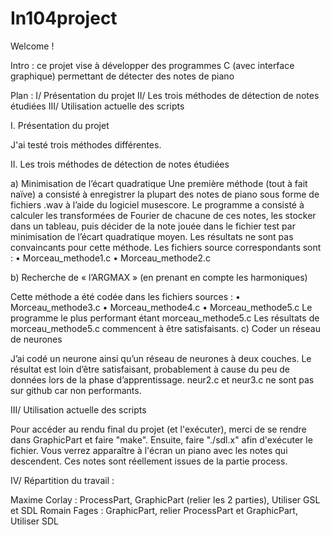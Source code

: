 # In104project

Welcome !

Intro : ce projet vise à développer des programmes C (avec interface graphique) permettant de détecter des notes de piano

Plan : I/ Présentation du projet II/ Les trois méthodes de détection de notes étudiées III/ Utilisation actuelle des scripts

I. Présentation du projet

J'ai testé trois méthodes différentes. 

II.	Les trois méthodes de détection de notes étudiées

a)	Minimisation de l’écart quadratique 
Une première méthode (tout à fait naïve) a consisté à enregistrer la plupart des notes de piano sous forme de fichiers .wav à l’aide du logiciel musescore. Le programme a consisté à calculer les transformées de Fourier de chacune de ces notes, les stocker dans un tableau, puis décider de la note jouée dans le fichier test par minimisation de l’écart quadratique moyen.
Les résultats ne sont pas convaincants pour cette méthode.
Les fichiers source correspondants sont :
•	Morceau_methode1.c
•	Morceau_methode2.c

b)	Recherche de « l’ARGMAX » (en prenant en compte les harmoniques)

Cette méthode a été codée dans les fichiers sources :
•	Morceau_methode3.c
•	Morceau_methode4.c
•	Morceau_methode5.c
Le programme le plus performant étant morceau_methode5.c 
Les résultats de morceau_methode5.c commencent à être satisfaisants.
c)	Coder un réseau de neurones

J’ai codé un neurone ainsi qu’un réseau de neurones à deux couches. Le résultat est loin d’être satisfaisant, probablement à cause du peu de données lors de la phase d’apprentissage.
neur2.c et neur3.c ne sont pas sur github car non performants. 

III/ Utilisation actuelle des scripts

Pour accéder au rendu final du projet (et l'exécuter), merci de se rendre dans GraphicPart et faire "make". Ensuite, faire "./sdl.x" afin d'exécuter le fichier. Vous verrez apparaître à l'écran un piano avec les notes qui descendent. Ces notes sont réellement issues de la partie process.

IV/ Répartition du travail :

Maxime Corlay : ProcessPart, GraphicPart (relier les 2 parties), Utiliser GSL et SDL
Romain Fages : GraphicPart, relier ProcessPart et GraphicPart, Utiliser SDL


